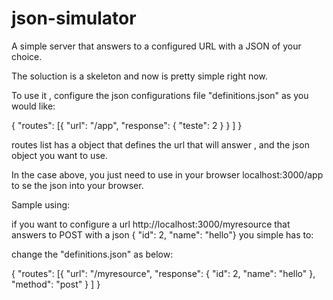 # json-simulator

A simple server that answers to a configured URL with a JSON of your choice.

The soluction is a skeleton and now is pretty simple right now.

To use it , configure the json configurations file "definitions.json" as you would like:

{
    "routes": [{
                    "url": "/app",
                    "response": {
                        "teste": 2
                    }
                }
    ]
}

routes list has a object that defines the url that will answer , and the json object you want to use.

In the case above, you just need to use in your browser localhost:3000/app to se the json into your browser.

Sample using:

if you want to configure a url http://localhost:3000/myresource that answers to POST with a json { "id": 2, "name": "hello"} you simple has to:

change the "definitions.json" as below:

{
    "routes": [{
                    "url": "/myresource",
                    "response": {
                                    "id": 2,
                                    "name": "hello"
                    },
                    "method": "post"
                }
    ]
}

